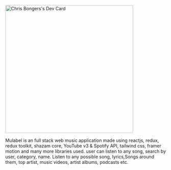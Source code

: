 <a href="https://app.daily.dev/Priyansh_sharma"><img src="https://github.com/Priyanshsharma21
/Priyanshsharma21
/blob/master/devcard.svg" width="400" alt="Chris Bongers's Dev Card"/></a>

Mulabel is an full stack web music application made using reactjs, redux, redux toolkit, shazam
core, YouTube v3 & Spotify API, tailwind css, framer motion and many more libraries used. user
can listen to any song, search by user, category, name. Listen to any possible song,
lyrics,Songs around them, top artist, music videos, artist albums, podcasts etc.
